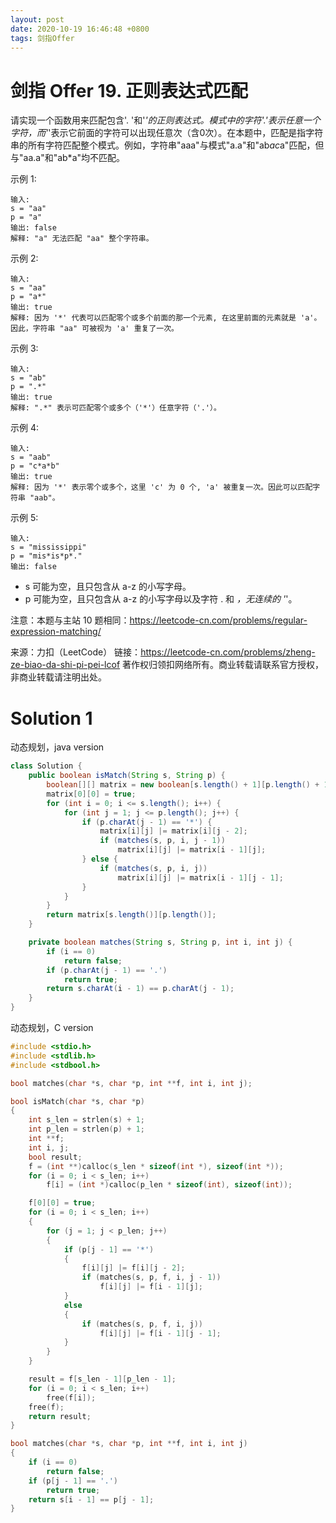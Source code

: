 ```yaml
---
layout: post
date: 2020-10-19 16:46:48 +0800
tags: 剑指Offer
---
```


# 剑指 Offer 19. 正则表达式匹配

请实现一个函数用来匹配包含'. '和'*'的正则表达式。模式中的字符'.'表示任意一个字符，而'*'表示它前面的字符可以出现任意次（含0次）。在本题中，匹配是指字符串的所有字符匹配整个模式。例如，字符串"aaa"与模式"a.a"和"ab*ac*a"匹配，但与"aa.a"和"ab*a"均不匹配。

示例 1:
```
输入:
s = "aa"
p = "a"
输出: false
解释: "a" 无法匹配 "aa" 整个字符串。
```
示例 2:
```
输入:
s = "aa"
p = "a*"
输出: true
解释: 因为 '*' 代表可以匹配零个或多个前面的那一个元素, 在这里前面的元素就是 'a'。因此，字符串 "aa" 可被视为 'a' 重复了一次。
```
示例 3:
```
输入:
s = "ab"
p = ".*"
输出: true
解释: ".*" 表示可匹配零个或多个（'*'）任意字符（'.'）。
```
示例 4:
```
输入:
s = "aab"
p = "c*a*b"
输出: true
解释: 因为 '*' 表示零个或多个，这里 'c' 为 0 个, 'a' 被重复一次。因此可以匹配字符串 "aab"。
```
示例 5:
```
输入:
s = "mississippi"
p = "mis*is*p*."
输出: false
```
+ s 可能为空，且只包含从 a-z 的小写字母。
+ p 可能为空，且只包含从 a-z 的小写字母以及字符 . 和 *，无连续的 '*'。

注意：本题与主站 10 题相同：https://leetcode-cn.com/problems/regular-expression-matching/

来源：力扣（LeetCode）
链接：https://leetcode-cn.com/problems/zheng-ze-biao-da-shi-pi-pei-lcof
著作权归领扣网络所有。商业转载请联系官方授权，非商业转载请注明出处。

# Solution 1
动态规划，java version  
``` java
class Solution {
    public boolean isMatch(String s, String p) {
        boolean[][] matrix = new boolean[s.length() + 1][p.length() + 1];
        matrix[0][0] = true;
        for (int i = 0; i <= s.length(); i++) {
            for (int j = 1; j <= p.length(); j++) {
                if (p.charAt(j - 1) == '*') {
                    matrix[i][j] |= matrix[i][j - 2];
                    if (matches(s, p, i, j - 1))
                        matrix[i][j] |= matrix[i - 1][j];
                } else {
                    if (matches(s, p, i, j))
                        matrix[i][j] |= matrix[i - 1][j - 1];
                }
            }
        }
        return matrix[s.length()][p.length()];
    }

    private boolean matches(String s, String p, int i, int j) {
        if (i == 0)
            return false;
        if (p.charAt(j - 1) == '.')
            return true;
        return s.charAt(i - 1) == p.charAt(j - 1);
    }
}
```

动态规划，C version  
``` c
#include <stdio.h>
#include <stdlib.h>
#include <stdbool.h>

bool matches(char *s, char *p, int **f, int i, int j);

bool isMatch(char *s, char *p)
{
    int s_len = strlen(s) + 1;
    int p_len = strlen(p) + 1;
    int **f;
    int i, j;
    bool result;
    f = (int **)calloc(s_len * sizeof(int *), sizeof(int *));
    for (i = 0; i < s_len; i++)
        f[i] = (int *)calloc(p_len * sizeof(int), sizeof(int));

    f[0][0] = true;
    for (i = 0; i < s_len; i++)
    {
        for (j = 1; j < p_len; j++)
        {
            if (p[j - 1] == '*')
            {
                f[i][j] |= f[i][j - 2];
                if (matches(s, p, f, i, j - 1))
                    f[i][j] |= f[i - 1][j];
            }
            else
            {
                if (matches(s, p, f, i, j))
                    f[i][j] |= f[i - 1][j - 1];
            }
        }
    }

    result = f[s_len - 1][p_len - 1];
    for (i = 0; i < s_len; i++)
        free(f[i]);
    free(f);
    return result;
}

bool matches(char *s, char *p, int **f, int i, int j)
{
    if (i == 0)
        return false;
    if (p[j - 1] == '.')
        return true;
    return s[i - 1] == p[j - 1];
}
```